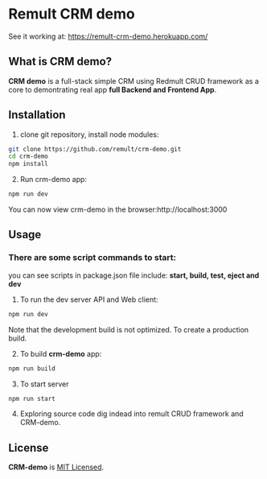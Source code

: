 # Remult CRM demo
See it working at:
https://remult-crm-demo.herokuapp.com/

## What is CRM demo?

**CRM demo** is a full-stack simple CRM using Redmult CRUD framework as a core to demontrating real app **full Backend and Frontend App**.

## Installation

1. clone git repository, install node modules:

```sh
git clone https://github.com/remult/crm-demo.git
cd crm-demo
npm install
```
2. Run crm-demo app:
```sh
npm run dev
```
You can now view crm-demo in the browser:http://localhost:3000

## Usage
### There are some script commands to start:
you can see scripts in package.json file include: **start, build, test, eject and dev**

1. To run the dev server API and Web client:
```sh
npm run dev
```
Note that the development build is not optimized. To create a production build.

2. To build **crm-demo** app:
```sh
npm run build
```
3. To start server
```sh
npm run start
```
4. Exploring source code dig indead into remult CRUD framework and CRM-demo.

## License

**CRM-demo** is [MIT Licensed](LICENSE).
